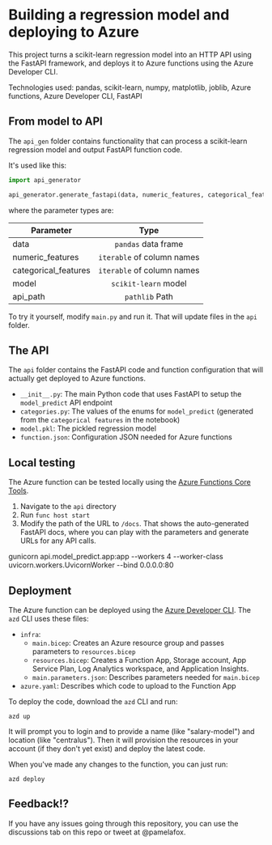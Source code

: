 # Building a regression model and deploying to Azure

This project turns a scikit-learn regression model into an HTTP API using the FastAPI framework,
and deploys it to Azure functions using the Azure Developer CLI.

Technologies used: pandas, scikit-learn, numpy, matplotlib, joblib, Azure functions, Azure Developer CLI, FastAPI

## From model to API

The `api_gen` folder contains functionality that can process a scikit-learn regression model and output FastAPI function code.

It's used like this:

```python
import api_generator

api_generator.generate_fastapi(data, numeric_features, categorical_features, model, api_path)
```

where the parameter types are:

| Parameter            | Type                       |
| -------------------- |:-------------:             |
| data                 | `pandas` data frame        |
| numeric_features     | `iterable` of column names |
| categorical_features | `iterable` of column names |
| model                | `scikit-learn` model       |
| api_path             | `pathlib` Path             |

To try it yourself, modify `main.py` and run it. That will update files in the `api` folder.

## The API

The `api` folder contains the FastAPI code and function configuration that will actually get deployed to Azure functions.

* `__init__.py`: The main Python code that uses FastAPI to setup the `model_predict` API endpoint
* `categories.py`: The values of the enums for `model_predict` (generated from the `categorical features` in the notebook)
* `model.pkl`: The pickled regression model
* `function.json`: Configuration JSON needed for Azure functions

## Local testing

The Azure function can be tested locally using the [Azure Functions Core Tools](https://learn.microsoft.com/en-us/azure/azure-functions/functions-run-local?tabs=v4%2Cmacos%2Cpython%2Cportal%2Cbash&WT.mc_id=python-79071-pamelafox).

1. Navigate to the `api` directory
2. Run `func host start`
3. Modify the path of the URL to `/docs`. That shows the auto-generated FastAPI docs, where you can play with the parameters and generate URLs for any API calls.

gunicorn api.model_predict.app:app --workers 4 --worker-class uvicorn.workers.UvicornWorker --bind 0.0.0.0:80

## Deployment

The Azure function can be deployed using the [Azure Developer CLI](https://learn.microsoft.com/en-us/azure/developer/azure-developer-cli/overview?WT.mc_id=python-79071-pamelafox). The `azd` CLI uses these files:

* `infra`:
  * `main.bicep`: Creates an Azure resource group and passes parameters to `resources.bicep`
  * `resources.bicep`: Creates a Function App, Storage account, App Service Plan, Log Analytics workspace, and Application Insights.
  * `main.parameters.json`: Describes parameters needed for `main.bicep`
* `azure.yaml`: Describes which code to upload to the Function App

To deploy the code, download the `azd` CLI and run:

```shell
azd up
```

It will prompt you to login and to provide a name (like "salary-model") and location (like "centralus"). Then it will provision the resources in your account (if they don't yet exist) and deploy the latest code.

When you've made any changes to the function, you can just run:

```shell
azd deploy
```


## Feedback!?

If you have any issues going through this repository, you can use the discussions tab on this repo or tweet at @pamelafox.
